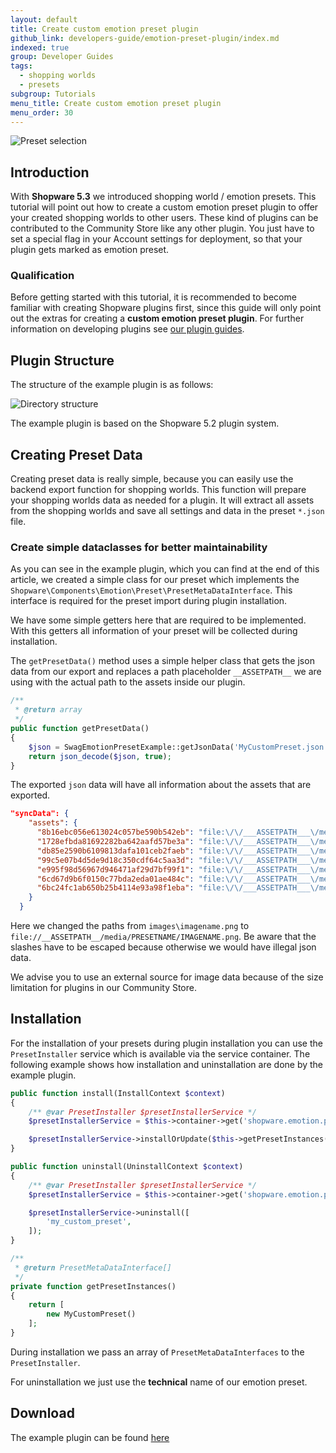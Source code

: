 ```yaml
---
layout: default
title: Create custom emotion preset plugin
github_link: developers-guide/emotion-preset-plugin/index.md
indexed: true
group: Developer Guides
tags:
  - shopping worlds
  - presets
subgroup: Tutorials
menu_title: Create custom emotion preset plugin
menu_order: 30
---
```


<img src="img/screen-presets.jpg" alt="Preset selection" class="image-border" />

## Introduction
With __Shopware 5.3__ we introduced shopping world / emotion presets. This tutorial will point out how to create a custom emotion preset plugin to offer your created shopping worlds to other users. These kind of plugins
can be contributed to the Community Store like any other plugin. You just have to set a special flag in your Account settings for deployment, so that your plugin gets marked as emotion preset.

### Qualification
Before getting started with this tutorial, it is recommended to become familiar with creating Shopware plugins first, since this guide will only point out the extras for creating a __custom emotion preset plugin__. For further information on developing plugins see [our plugin guides](/plugin-guide).

## Plugin Structure
The structure of the example plugin is as follows:

<img src="img/screen-structure.jpg" alt="Directory structure" class="image-border" />

The example plugin is based on the Shopware 5.2 plugin system.

## Creating Preset Data
Creating preset data is really simple, because you can easily use the backend export function for shopping worlds. This function will
prepare your shopping worlds data as needed for a plugin. It will extract all assets from the shopping worlds and save all settings and data in the preset `*.json` file.

### Create simple dataclasses for better maintainability
As you can see in the example plugin, which you can find at the end of this article, we created a simple class for our preset which implements the `Shopware\Components\Emotion\Preset\PresetMetaDataInterface`. This interface is
required for the preset import during plugin installation.

We have some simple getters here that are required to be implemented. With this getters all information
of your preset will be collected during installation.

The `getPresetData()` method uses a simple helper class that gets the json data from our export and replaces a path placeholder `__ASSETPATH__` we are using
with the actual path to the assets inside our plugin.

```php
/**
 * @return array
 */
public function getPresetData()
{
    $json = SwagEmotionPresetExample::getJsonData('MyCustomPreset.json');
    return json_decode($json, true);
}
```

The exported `json` data will have all information about the assets that are exported.

```json
"syncData": {
    "assets": {
      "8b16ebc056e613024c057be590b542eb": "file:\/\/___ASSETPATH___\/media\/MyCustomPreset\/beach_teaser5038874e87338.jpg",
      "1728efbda81692282ba642aafd57be3a": "file:\/\/___ASSETPATH___\/media\/MyCustomPreset\/deli_teaser503886c2336e3.jpg",
      "db85e2590b6109813dafa101ceb2faeb": "file:\/\/___ASSETPATH___\/media\/MyCustomPreset\/flip_teaser503886e4dd480.jpg",
      "99c5e07b4d5de9d18c350cdf64c5aa3d": "file:\/\/___ASSETPATH___\/media\/MyCustomPreset\/bienen_teaser.jpg",
      "e995f98d56967d946471af29d7bf99f1": "file:\/\/___ASSETPATH___\/media\/MyCustomPreset\/beach1503f8532d4648.jpg",
      "6cd67d9b6f0150c77bda2eda01ae484c": "file:\/\/___ASSETPATH___\/media\/MyCustomPreset\/beach2503f8535275aa.jpg",
      "6bc24fc1ab650b25b4114e93a98f1eba": "file:\/\/___ASSETPATH___\/media\/MyCustomPreset\/beach3503f853820fa7.jpg"
    }
  }
```
Here we changed the paths from `images\imagename.png` to `file://__ASSETPATH__/media/PRESETNAME/IMAGENAME.png`. Be aware that
the slashes have to be escaped because otherwise we would have illegal json data.

We advise you to use an external source for image data because of the size limitation for plugins in our Community Store.

## Installation
For the installation of your presets during plugin installation you can use the `PresetInstaller` service which is available via the service container. The following example shows how installation and
uninstallation are done by the example plugin.

```php
public function install(InstallContext $context)
{
    /** @var PresetInstaller $presetInstallerService */
    $presetInstallerService = $this->container->get('shopware.emotion.preset_installer');

    $presetInstallerService->installOrUpdate($this->getPresetInstances());
}

public function uninstall(UninstallContext $context)
{
    /** @var PresetInstaller $presetInstallerService */
    $presetInstallerService = $this->container->get('shopware.emotion.preset_installer');

    $presetInstallerService->uninstall([
        'my_custom_preset',
    ]);
}

/**
 * @return PresetMetaDataInterface[]
 */
private function getPresetInstances()
{
    return [
        new MyCustomPreset()
    ];
}
```

During installation we pass an array of `PresetMetaDataInterfaces` to the `PresetInstaller`.

For uninstallation we just use the __technical__ name of our emotion preset.

## Download
The example plugin can be found <a href="{{ site.url }}/exampleplugins/SwagEmotionPresetExample.zip">here</a>
